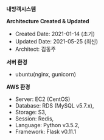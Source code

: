 **내방객시스템**

**Architecture Created & Updated**
* Created Date: 2021-01-14 (초기) 
* Updated Date: 2021-05-25 (최신) 
* Architect: 김동주 

**서버 환경**
* ubuntu(nginx, gunicorn)

**AWS 환경**
* Server: EC2 (CentOS)
* Database: RDS (MySQL v5.7.x),
* Storage: S3,
* Session: Redis,
* Language: Python v3.5.2,
* Framework: Flask v0.11.1

